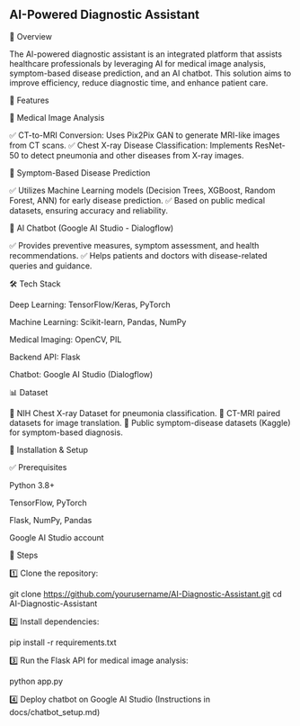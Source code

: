 ## AI-Powered Diagnostic Assistant

📌 Overview

The AI-powered diagnostic assistant is an integrated platform that assists healthcare professionals by leveraging AI for medical image analysis, symptom-based disease prediction, and an AI chatbot. This solution aims to improve efficiency, reduce diagnostic time, and enhance patient care.

🚀 Features

🔬 Medical Image Analysis

✅ CT-to-MRI Conversion: Uses Pix2Pix GAN to generate MRI-like images from CT scans.
✅ Chest X-ray Disease Classification: Implements ResNet-50 to detect pneumonia and other diseases from X-ray images.

🏥 Symptom-Based Disease Prediction

✅ Utilizes Machine Learning models (Decision Trees, XGBoost, Random Forest, ANN) for early disease prediction.
✅ Based on public medical datasets, ensuring accuracy and reliability.

💬 AI Chatbot (Google AI Studio - Dialogflow)

✅ Provides preventive measures, symptom assessment, and health recommendations.
✅ Helps patients and doctors with disease-related queries and guidance.

🛠 Tech Stack

Deep Learning: TensorFlow/Keras, PyTorch

Machine Learning: Scikit-learn, Pandas, NumPy

Medical Imaging: OpenCV, PIL

Backend API: Flask

Chatbot: Google AI Studio (Dialogflow)

📊 Dataset

📌 NIH Chest X-ray Dataset for pneumonia classification.
📌 CT-MRI paired datasets for image translation.
📌 Public symptom-disease datasets (Kaggle) for symptom-based diagnosis.

🔧 Installation & Setup

✅ Prerequisites

Python 3.8+

TensorFlow, PyTorch

Flask, NumPy, Pandas

Google AI Studio account

🚀 Steps

1️⃣ Clone the repository:

git clone https://github.com/yourusername/AI-Diagnostic-Assistant.git
cd AI-Diagnostic-Assistant

2️⃣ Install dependencies:

pip install -r requirements.txt

3️⃣ Run the Flask API for medical image analysis:

python app.py

4️⃣ Deploy chatbot on Google AI Studio (Instructions in docs/chatbot_setup.md)


